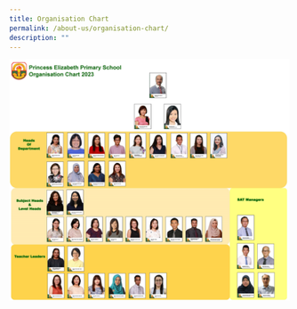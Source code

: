 ```yaml
---
title: Organisation Chart
permalink: /about-us/organisation-chart/
description: ""
---
```

![](/images/School%20Org%20Chart%202023_v2.jpg)